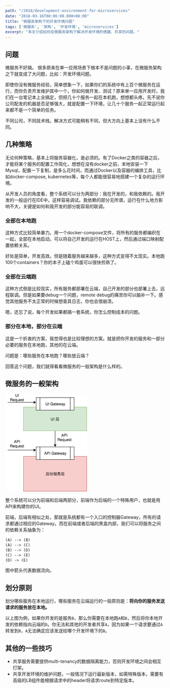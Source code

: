 ```yaml
---
path: "/2018/development-environment-for-microservices"
date: "2018-03-16T08:06:00.000+08:00"
title: "微服务架构下的开发环境问题"
tags: ['微服务', '架构', '开发环境', 'microservices']
excerpt: "本文介绍如何在微服务架构下解决开发环境的搭建、共享的问题。"
---
```


## 问题

微服务不好搞。 很多原来在单一应用场景下根本不是问题的小事，在微服务架构之下就变成了大问题，比如：开发环境问题。

即使你没有微服务经验，简单想象一下，如果你们的系统中有上百个微服务在运行，而你负责开发维护其中一个，你如何做开发、测试？原来单一应用开发时，我们在一台笔记本上全搞定，但把几十个服务一起在本机跑，想想都头疼。先不说你公司配发的机器是否足够强大，就是配置一下环境，让几十个服务一起正常运行起来都不是一个简单的任务。

不同公司，不同技术栈，解决方式可能稍有不同，但大方向上基本上没有什么不同。

## 几种策略

无论何种策略，基本上将服务容器化，是必须的。有了Docker之类的容器之后，才能将某个服务的配置工作简化，想想在没有docker之前，本地安装一下Mysql，配置一下复制，是多么花时间，而通过Docker以及容器的编排工具，比如docker-compose, kubernetes等，每个人都能很容易地搭建一个复杂的运行环境。

从开发人员的角度看，整个系统可以分为两部分：我在开发的，和我依赖的。我开发的一般运行在IDE中，这样容易调试。我依赖的部分无所谓，运行在什么地方影响不大，关键是如何和我开发的部分能容易的联调。

### 全部在本地跑

这种方式比较简单暴力。用一个docker-compose文件，将所有的服务都编织在一起，全部在本地启动。可以将自己开发的运行在HOST上，然后通过端口映射配置依赖关系。

好处是简单，开发高效。但是随着服务越来越多，这种方式变得不太现实。本地跑100个containers？你的本子上磕个鸡蛋可以很快煎熟了。

### 全部在云端跑

这种方式倒是比较现实，所有服务都部署在云端，自己开发的部分也部署上去，远程联调。但是如果要debug一个问题，remote debug的痛苦你可以脑补一下。感觉其他服务不太正常的时候想查其日志，你也会很崩溃。

嗯，还忘了说，每个开发如果都搞一套系统，你怎么控制成本的问题。

### 部分在本地，部分在云端

这是一个折衷的方案，我觉得也是比较理想的方案。就是把你开发的服务和一部分必要的服务在本地跑，其他的在云端。

问题是：哪些服务在本地跑？哪些放云端？

回答这个问题，我们就得看看微服务的一般架构是什么样的。

## 微服务的一般架构

![一般架构](/static/common-architecture.png)

整个系统可以分为前端和后端两部分，前端作为后端的一个特殊用户，也就是用API来构建你的UI。

前端，后端有相似之处，那就是系统都有一个入口的控制器Gateway，所有的请求都通过相应的Gateway。而在前端或者后端的黑盒内部，我们可以将服务之间的依赖关系抽象为：

<!-- language:uml -->
    (A) --> (B)
    (A) --> (C)
    (B) --> (D)
    (C) --> (E)
    (D) -> (E)

图中箭头代表数据流向。

## 划分原则

划分哪些服务在本地运行，哪些服务在云端运行的一般原则是：**将向你的服务发送请求的服务放在本地。**

以上图为例，如果你开发的是服务`B`，那么你需要在本地跑`A`和`B`，然后将你本地开发的依赖指向云端的`D`。你无法和其他的开发者共享`A`，因为如果一个请求要通过`A`转发到`B`，`A`无法确定应该发送给哪个开发环境下的`B`。

## 其他的一些技巧

* 共享服务需要提供multi-tenancy的数据隔离能力，否则开发环境之间会相互打架。
* 共享开发环境的维护问题，一般情况下运行最新版本，如需特殊版本，需要有高级的LB组件能根据请求中的header将请求route到特定版本。
